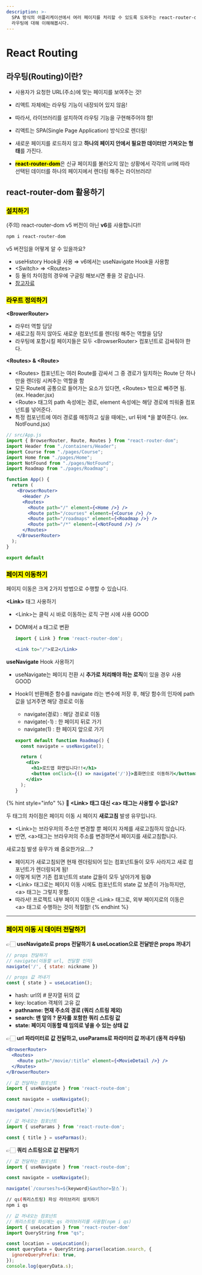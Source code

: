 ```yaml
---
description: >-
  SPA 방식의 어플리케이션에서 여러 페이지를 처리할 수 있도록 도와주는 react-router-dom 라이브러리를 활용해보며, 리액트
  라우팅에 대해 이해해봅시다.
---
```


# React Routing

## 라우팅(Routing)이란?

* 사용자가 요청한 URL(주소)에 맞는 페이지를 보여주는 것!
* 리액트 자체에는 라우팅 기능이 내장되어 있지 않음!
* 따라서, 라이브러리를 설치하여 라우팅 기능을 구현해주어야 함!



* 리액트는 SPA(Single Page Application) 방식으로 렌더링!
* 새로운 페이지를 로드하지 않고 **하나의 페이지 안에서 필요한 데이터만 가져오는 형태**를 가진다.
* <mark style="background-color:yellow;">**react-router-dom**</mark>은 신규 페이지를 불러오지 않는 상황에서 각각의 url에 따라 선택된 데이터를 하나의 페이지에서 렌더링 해주는 라이브러리!



## react-router-dom 활용하기

### <mark style="background-color:yellow;">설치하기</mark>

(주의) react-router-dom v5 버전이 아닌 **v6**를 사용합니다!!

```bash
npm i react-router-dom
```

v5 버전임을 어떻게 알 수 있을까요?

* useHistory Hook을 사용 ⇒ v6에서는 useNavigate Hook을 사용함
* \<Switch> ⇒ \<Routes>
* 등 둘의 차이점의 경우에 구글링 해보시면 좋을 것 같습니다.&#x20;
* [참고자료](https://velog.io/@yoosion030/react-router-dom-v6)



### <mark style="background-color:yellow;">라우트 정의하기</mark>

**\<BrowerRouter>**

* 라우터 역할 담당
* 새로고침 하지 않아도 새로운 컴포넌트를 렌더링 해주는 역할을 담당
* 라우팅에 포함시킬 페이지들은 모두 \<BrowserRouter> 컴포넌트로 감싸줘야 한다.

**\<Routes> & \<Route>**

* \<Routes> 컴포넌트는 여러 Route를 감싸서  그 중 경로가 일치하는 Route 단 하나만을 렌더링 시켜주는 역할을 함
* 모든 Route에 공통으로 들어가는 요소가 있다면, \<Routes> 밖으로 빼주면 됨. (ex. Header.jsx)
* \<Route> 태그의 path 속성에는 경로, element 속성에는 해당 경로에 띄워줄 컴포넌트를 넣어준다.
* 특정 컴포넌트에 여러 경로를 매칭하고 싶을 때에는, url 뒤에 \*을 붙여준다. (ex. NotFound.jsx)

```jsx
// src/App.js
import { BrowserRouter, Route, Routes } from "react-router-dom";
import Header from "./containers/Header";
import Course from "./pages/Course";
import Home from "./pages/Home";
import NotFound from "./pages/NotFound";
import Roadmap from "./pages/Roadmap";

function App() {
  return (
    <BrowserRouter>
      <Header />
      <Routes>
        <Route path="/" element={<Home />} />
        <Route path="/courses" element={<Course />} />
        <Route path="/roadmaps" element={<Roadmap />} />
        <Route path="/*" element={<NotFound />} />
      </Routes>
    </BrowserRouter>
  );
}

export default 
```



### <mark style="background-color:yellow;">페이지 이동하기</mark>

페이지 이동은 크게 2가지 방법으로 수행할 수 있습니다.&#x20;

**\<Link>** 태그 사용하기

* \<Link>는 클릭 시 바로 이동하는 로직 구현 시에 사용 GOOD
*   DOM에서 a 태그로 변환

    ```jsx
    import { Link } from 'react-router-dom';

    <Link to="/">로고</Link>
    ```

**useNavigate** Hook 사용하기

* useNavigate는 페이지 전환 시 **추가로 처리해야 하는 로직**이 있을 경우 사용 GOOD
*   Hook이 반환해준 함수를 navigate 라는 변수에 저장 후, 해당 함수의 인자에 path 값을 넘겨주면 해당 경로로 이동

    * navigate(경로) : 해당 경로로 이동
    * navigate(-1) : 한 페이지 뒤로 가기
    * navigate(1) : 한 페이지 앞으로 가기

    ```jsx
    export default function Roadmap() {
      const navigate = useNavigate();

      return (
        <div>
          <h1>로드맵 화면입니다!!</h1>
          <button onClick={() => navigate('/')}>홈화면으로 이동하기</button>
        </div>
      );
    }
    ```

{% hint style="info" %}
**🤔 \<Link> 태그 대신 \<a> 태그는 사용할 수 없나요?**

두 태그의 차이점은 페이지 이동 시 페이지 **새로고침** 발생 유무입니다.

* \<Link>는 브라우저의 주소만 변경할 뿐 페이지 자체를 새로고침하지 않습니다.
* 반면, \<a>태그는 브라우저의 주소를 변경하면서 페이지를 새로고침합니다.



새로고침 발생 유무가 왜 중요한가요….?

* 페이지가 새로고침되면 현재 렌더링되어 있는 컴포넌트들이 모두 사라지고 새로 컴포넌트가 렌더링되게 됨!
* 이렇게 되면 기존 컴포넌트의 state 값들이 모두 날아가게 됨😅
* \<Link> 태그로는 페이지 이동 시에도 컴포넌트의 state 값 보존이 가능하지만, \<a> 태그는 그렇지 못함.
* 따라서! 프로젝트 내부 페이지 이동은 \<Link> 태그로, 외부 페이지로의 이동은 \<a> 태그로 수행하는 것이 적절함!
{% endhint %}

****

### <mark style="background-color:yellow;">**페이지 이동 시 데이터 전달하기**</mark>

👉🏻 **useNavigate로 props 전달하기 & useLocation으로 전달받은 props 꺼내기**

```jsx
// props 전달하기
// navigate(이동할 url, 전달할 인자)
navigate('/', { state: nickname })
```

```jsx
// props 값 꺼내기
const { state } = useLocation();
```

* hash: url의 # 문자열 뒤의 값
* key: location 객체의 고유 값
* **pathname: 현재 주소의 경로 (쿼리 스트링 제외)**
* **search: 맨 앞의 ? 문자를 포함한 쿼리 스트링 값**
* **state: 페이지 이동할 때 임의로 넣을 수 있는 상태 값**

👉🏻 **url 파라미터로 값 전달하고, useParams로 파라미터 값 꺼내기 (동적 라우팅)**

```jsx
<BrowserRouter>
  <Routes>
    <Route path="/movie/:title" element={<MovieDetail />} />
  </Routes>
</BrowserRouter>
```

```jsx
// 값 전달하는 컴포넌트
import { useNavigate } from 'react-route-dom';

const navigate = useNavigate();

navigate(`/movie/${movieTitle}`)
```

```jsx
// 값 꺼내오는 컴포넌트
import { useParams } from 'react-route-dom';

const { title } = useParmas();
```

👉🏻 **쿼리 스트링으로 값 전달하기**

```jsx
// 값 전달하는 컴포넌트
import { useNavigate } from 'react-route-dom';

const navigate = useNavigate();

navigate(`/courses?s=${keyword}&author=찰스`);
```

```bash
// qs(쿼리스트링) 파싱 라이브러리 설치하기
npm i qs
```

```jsx
// 값 꺼내오는 컴포넌트
// 쿼리스트링 파싱에는 qs 라이브러리를 사용함(npm i qs)
import { useLocation } from 'react-router-dom'
import QueryString from "qs";

const location = useLocation();
const queryData = QueryString.parse(location.search, {
  ignoreQueryPrefix: true,
});
console.log(queryData.s);
```
